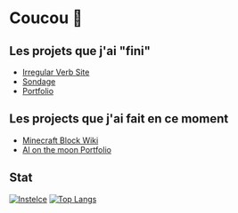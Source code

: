 # Coucou 👋

Les projets que j'ai "fini"
-
- [Irregular Verb Site](https://github.com/Instelce/Irregular_Verb_Site)
- [Sondage](https://github.com/Instelce/Sondage)
- [Portfolio](https://github.com/Instelce/Portfolio)

Les projects que j'ai fait en ce moment 
-
- [Minecraft Block Wiki](https://github.com/Instelce/MinecraftBlockWiki)
- [Al on the moon Portfolio](https://github.com/Instelce/Al_On_The_Moon_Portfolio)

Stat
-
[![Instelce](https://github-readme-stats.vercel.app/api$username=Instelce)](https://github.com/Instelce)
[![Top Langs](https://github-readme-stats.vercel.app/api/top-langs/$username=Instelce&layout=compact)](https://github.com/Instelce)


